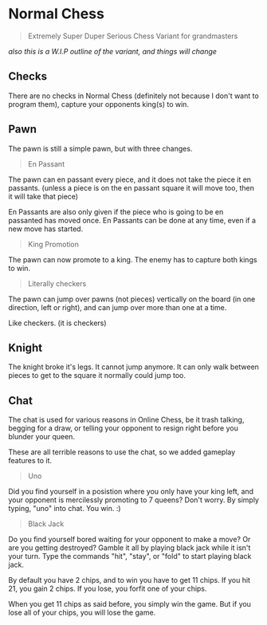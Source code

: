 # Normal Chess
> Extremely Super Duper Serious Chess Variant for grandmasters

*also this is a W.I.P outline of the variant, and things will change*

## Checks

There are no checks in Normal Chess (definitely not because I don't want to program them), capture your opponents king(s) to win.

## Pawn

The pawn is still a simple pawn, but with three changes. 

> En Passant

The pawn can en passant every piece, and it does not take the piece it en passants. (unless a piece is on the en passant square it will move too, then it will take that piece)

En Passants are also only given if the piece who is going to be en passanted has moved once. En Passants can be done at any time, even if a new move has started.

> King Promotion

The pawn can now promote to a king. The enemy has to capture both kings to win.

> Literally checkers

The pawn can jump over pawns (not pieces) vertically on the board (in one direction, left or right), and can jump over more than one at a time.

Like checkers. (it is checkers)

## Knight

The knight broke it's legs. It cannot jump anymore. It can only walk between pieces to get to the square it normally could jump too.




## Chat

The chat is used for various reasons in Online Chess, be it trash talking, begging for a draw, or telling your opponent to resign right before you blunder your queen.

These are all terrible reasons to use the chat, so we added gameplay features to it. 

> Uno

Did you find yourself in a posistion where you only have your king left, and your opponent is mercilessly promoting to 7 queens? Don't worry. By simply typing, "uno"
into chat. You win. :)

> Black Jack

Do you find yourself bored waiting for your opponent to make a move? Or are you getting destroyed? Gamble it all by playing black jack while it isn't your turn. Type
the commands "hit", "stay", or "fold" to start playing black jack. 

By default you have 2 chips, and to win you have to get 11 chips. If you hit 21, you gain 2 chips. 
If you lose, you forfit one of your chips. 

When you get 11 chips as said before, you simply win the game. But if you lose all of your chips, you will lose the game.

